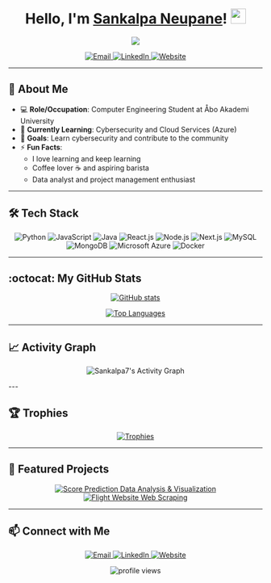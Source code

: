 

<h1 align="center">
  Hello, I'm <a href="https://github.com/Sankalpa7">Sankalpa Neupane</a>!
  <img src="https://media.giphy.com/media/hvRJCLFzcasrR4ia7z/giphy.gif" width="30px"/>
</h1>

<!-- Typing effect (Optional) -->
<p align="center">
  <a href="https://github.com/DenverCoder1/readme-typing-svg">
    <img src="https://readme-typing-svg.herokuapp.com?color=%2336BCF7&lines=Computer+Engineering+Student;Data+Analyst+and+Project+Management+Enthusiast;Keep+Learning+and+Keep+Growing!" />
  </a>
</p>

<!-- Social/Contact Badges -->
<p align="center">
  <!-- Email Badge -->
  <a href="mailto:sankalpaneupane7@gmail.com">
    <img src="https://img.shields.io/badge/Email-sankalpaneupane7%40gmail.com-red?style=flat-square&logo=gmail&logoColor=white" alt="Email" />
  </a>
  <!-- LinkedIn Badge -->
  <a href="https://www.linkedin.com/in/sankalpaneupane7/">
    <img src="https://img.shields.io/badge/LinkedIn-Sankalpa%20Neupane-blue?style=flat-square&logo=linkedin&logoColor=white" alt="LinkedIn" />
  </a>
  <!-- Website Badge -->
  <a href="https://sankalpa.netlify.app/">
    <img src="https://img.shields.io/badge/Website-sankalpa.netlify.app-lightgrey?style=flat-square&logo=netlify&logoColor=white" alt="Website" />
  </a>
</p>

---

## :wave: About Me
- :computer: **Role/Occupation**: Computer Engineering Student at Åbo Akademi University  
- :seedling: **Currently Learning**: Cybersecurity and Cloud Services (Azure)  
- :dart: **Goals**: Learn cybersecurity and contribute to the community  
- :zap: **Fun Facts**:  
  - I love learning and keep learning  
  - Coffee lover :coffee: and aspiring barista  
  - Data analyst and project management enthusiast

---

## :hammer_and_wrench: Tech Stack

<p align="center">
  <!-- Programming Languages -->
  <img src="https://img.shields.io/badge/Python-3670A0?style=for-the-badge&logo=python&logoColor=ffdd54" alt="Python" />
  <img src="https://img.shields.io/badge/JavaScript-F7DF1E?style=for-the-badge&logo=javascript&logoColor=black" alt="JavaScript" />
  <img src="https://img.shields.io/badge/Java-ED8B00?style=for-the-badge&logo=java&logoColor=white" alt="Java" />
  <!-- Frameworks -->
  <img src="https://img.shields.io/badge/React.js-61DAFB?style=for-the-badge&logo=react&logoColor=black" alt="React.js" />
  <img src="https://img.shields.io/badge/Node.js-339933?style=for-the-badge&logo=nodedotjs&logoColor=white" alt="Node.js" />
  <img src="https://img.shields.io/badge/Next.js-000000?style=for-the-badge&logo=nextdotjs&logoColor=white" alt="Next.js" />
  <!-- Databases -->
  <img src="https://img.shields.io/badge/MySQL-00758F?style=for-the-badge&logo=mysql&logoColor=white" alt="MySQL" />
  <img src="https://img.shields.io/badge/MongoDB-4EA94B?style=for-the-badge&logo=mongodb&logoColor=white" alt="MongoDB" />
  <!-- DevOps/Cloud -->
  <img src="https://img.shields.io/badge/Azure-0078D4?style=for-the-badge&logo=microsoft-azure&logoColor=white" alt="Microsoft Azure" />
  <img src="https://img.shields.io/badge/Docker-2496ED?style=for-the-badge&logo=docker&logoColor=white" alt="Docker" />
</p>

---

## :octocat: My GitHub Stats

<p align="center">
  <a href="https://github.com/anuraghazra/github-readme-stats">
    <img align="center" src="https://github-readme-stats.vercel.app/api?username=Sankalpa7&show_icons=true&theme=radical" alt="GitHub stats" />
  </a>
</p>

<p align="center">
  <a href="https://github.com/anuraghazra/github-readme-stats">
    <img align="center" src="https://github-readme-stats.vercel.app/api/top-langs/?username=Sankalpa7&layout=compact&theme=radical" alt="Top Languages" />
  </a>
</p>

---

## :chart_with_upwards_trend: Activity Graph

<p align="center">
  <img
    src="https://github-readme-activity-graph.cyclic.app/graph?username=Sankalpa7&theme=dracula&hide_border=true"
    alt="Sankalpa7's Activity Graph"
  />
</p>
---

## :trophy: Trophies

<p align="center">
  <a href="https://github.com/ryo-ma/github-profile-trophy">
    <img src="https://github-profile-trophy.vercel.app/?username=Sankalpa7&theme=alduin&no-frame=true&column=7" alt="Trophies" />
  </a>
</p>

---

## :star2: Featured Projects

<p align="center">
  <!-- Score Prediction Data Analysis & Visualization -->
  <a href="https://github.com/Sankalpa7/Score-Prediction-data-analysis-and-visualization">
    <img src="https://github-readme-stats.vercel.app/api/pin/?username=Sankalpa7&repo=Score-Prediction-data-analysis-and-visualization&theme=radical" alt="Score Prediction Data Analysis & Visualization" />
  </a>
  <!-- Flight Website Web Scraping -->
  <a href="https://github.com/Sankalpa7/Flight-Website-Web-scrapping">
    <img src="https://github-readme-stats.vercel.app/api/pin/?username=Sankalpa7&repo=Flight-Website-Web-scrapping&theme=radical" alt="Flight Website Web Scraping" />
  </a>
</p>

---

## :mailbox: Connect with Me

<p align="center">
  <a href="mailto:sankalpaneupane7@gmail.com">
    <img src="https://img.shields.io/badge/Email-sankalpaneupane7%40gmail.com-critical?style=for-the-badge&logo=gmail&logoColor=white" alt="Email" />
  </a>
  <a href="https://www.linkedin.com/in/sankalpaneupane7/">
    <img src="https://img.shields.io/badge/LinkedIn-Sankalpa%20Neupane-blue?style=for-the-badge&logo=linkedin&logoColor=white" alt="LinkedIn" />
  </a>
  <a href="https://sankalpa.netlify.app/">
    <img src="https://img.shields.io/badge/Website-sankalpa.netlify.app-lightgrey?style=for-the-badge&logo=netlify&logoColor=white" alt="Website" />
  </a>
</p>

<p align="center">
  <img src="https://komarev.com/ghpvc/?username=Sankalpa7&label=Profile%20views&color=0e75b6&style=flat" alt="profile views" /> 
</p>
